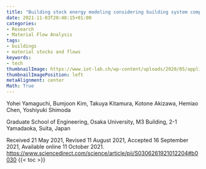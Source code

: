 ```yaml
---
title: "Building stock energy modeling considering building system composition and long-term change for climate change mitigation of commercial building stocks"
date: 2021-11-03T20:48:15+01:00
categories:
- Research
- Material Flow Analysis
tags:
- buildings
- material stocks and flows
keywords:
- tech
thumbnailImage: https://www.iot-lab.ch/wp-content/uploads/2020/05/applied_energy_2020_short.jpg
thumbnailImagePosition: left
metaAlignment: center
Math: True
---
```


<!--more-->
Yohei Yamaguchi, Bumjoon Kim, Takuya Kitamura, Kotone Akizawa, Hemiao Chen, Yoshiyuki Shimoda

Graduate School of Engineering, Osaka University, M3 Building, 2-1 Yamadaoka, Suita, Japan

Received 21 May 2021, Revised 11 August 2021, Accepted 16 September 2021, Available online 11 October 2021.
https://www.sciencedirect.com/science/article/pii/S0306261921012204#b0030
{{< toc >}}
